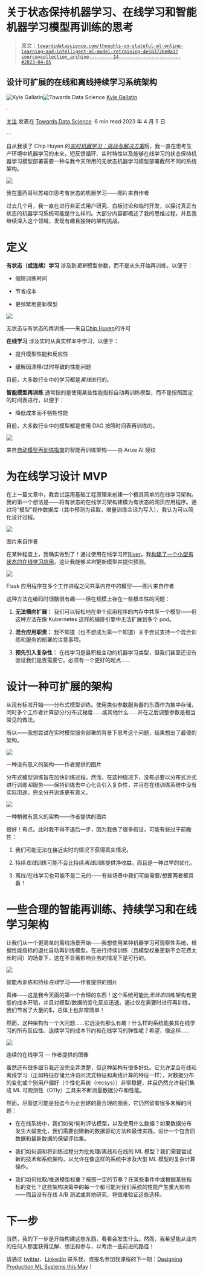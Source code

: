 # 关于状态保持机器学习、在线学习和智能机器学习模型再训练的思考

> 原文：[`towardsdatascience.com/thoughts-on-stateful-ml-online-learning-and-intelligent-ml-model-retraining-4e583728e8a1?source=collection_archive---------14-----------------------#2023-04-05`](https://towardsdatascience.com/thoughts-on-stateful-ml-online-learning-and-intelligent-ml-model-retraining-4e583728e8a1?source=collection_archive---------14-----------------------#2023-04-05)

## 设计可扩展的在线和离线持续学习系统架构

[](https://medium.com/@kylegallatin?source=post_page-----4e583728e8a1--------------------------------)![Kyle Gallatin](https://medium.com/@kylegallatin?source=post_page-----4e583728e8a1--------------------------------)[](https://towardsdatascience.com/?source=post_page-----4e583728e8a1--------------------------------)![Towards Data Science](https://towardsdatascience.com/?source=post_page-----4e583728e8a1--------------------------------) [Kyle Gallatin](https://medium.com/@kylegallatin?source=post_page-----4e583728e8a1--------------------------------)

·

[关注](https://medium.com/m/signin?actionUrl=https%3A%2F%2Fmedium.com%2F_%2Fsubscribe%2Fuser%2F51ff4b76ebf4&operation=register&redirect=https%3A%2F%2Ftowardsdatascience.com%2Fthoughts-on-stateful-ml-online-learning-and-intelligent-ml-model-retraining-4e583728e8a1&user=Kyle+Gallatin&userId=51ff4b76ebf4&source=post_page-51ff4b76ebf4----4e583728e8a1---------------------post_header-----------) 发表在 [Towards Data Science](https://towardsdatascience.com/?source=post_page-----4e583728e8a1--------------------------------) ·6 min read·2023 年 4 月 5 日[](https://medium.com/m/signin?actionUrl=https%3A%2F%2Fmedium.com%2F_%2Fvote%2Ftowards-data-science%2F4e583728e8a1&operation=register&redirect=https%3A%2F%2Ftowardsdatascience.com%2Fthoughts-on-stateful-ml-online-learning-and-intelligent-ml-model-retraining-4e583728e8a1&user=Kyle+Gallatin&userId=51ff4b76ebf4&source=-----4e583728e8a1---------------------clap_footer-----------)

--

[](https://medium.com/m/signin?actionUrl=https%3A%2F%2Fmedium.com%2F_%2Fbookmark%2Fp%2F4e583728e8a1&operation=register&redirect=https%3A%2F%2Ftowardsdatascience.com%2Fthoughts-on-stateful-ml-online-learning-and-intelligent-ml-model-retraining-4e583728e8a1&source=-----4e583728e8a1---------------------bookmark_footer-----------)

自从我读了 Chip Huyen 的[*实时机器学习：挑战与解决方案*](https://huyenchip.com/2022/01/02/real-time-machine-learning-challenges-and-solutions.html)后，我一直在思考生产环境中机器学习的未来。短反馈循环、实时特性以及能够在线学习的状态保持机器学习模型部署需要一种与我今天所用的无状态机器学习模型部署截然不同的系统架构。

![](img/cb765555b528f3298223d7073c4cf1b4.png)

我在墨西哥科苏梅尔思考有状态的机器学习——图片来自作者

过去几个月，我一直在进行非正式用户研究、白板讨论和临时开发，以探讨真正有状态的机器学习系统可能是什么样的。大部分内容都概述了我的思维过程，并且我继续深入这个领域，发现有趣且独特的架构挑战。

# 定义

**有状态（或连续）学习** 涉及到*更新*模型参数，而不是从头开始再训练，以便于：

+   缩短训练时间

+   节省成本

+   更频繁地更新模型

![](img/32dadd54d68b8ab84e7e751df71e43a8.png)

无状态与有状态的再训练——来自[Chip Huyen](https://huyenchip.com/2022/01/02/real-time-machine-learning-challenges-and-solutions.html)的许可

**在线学习** 涉及实时从真实样本中学习，以便于：

+   提升模型性能和反应性

+   缓解因漂移/过时导致的性能问题

目前，大多数行业中的学习都是*离线*进行的。

**智能模型再训练** 通常指的是使用某些性能指标自动再训练模型，而不是按照固定的时间表进行，以便于：

+   降低成本而不牺牲性能

目前，大多数行业中的模型都是使用 DAG 按照时间表再训练的。

![](img/5da4771588b8116ac934298acf5fe48e.png)

来自[自动模型再训练指南](https://arize.com/resource/a-guide-to-optimizing-automated-model-retraining/?utm_campaign=Newsletter+-+DRIFT&utm_medium=email&_hsmi=252645972&_hsenc=p2ANqtz-_--qVbD_z1d-GRI1rSslPJDb1J6jevmfkOcQTOkQ3IwCJME58-WrfDPvra_rpfXHrDv_BIXyJmcTrtSiIRQvVn4DKr7Q&utm_content=252645972&utm_source=hs_email)的智能再训练架构——由 Arize AI 授权

# 为在线学习设计 MVP

在上一篇文章中，我尝试运用基础工程原理来创建一个极其简单的在线学习架构。我的第一个想法是——将有状态的在线学习架构建模为有状态的网页应用程序。通过将“模型”视作数据库（其中预测为读取，增量训练会话为写入），我认为可以简化设计过程。

![](img/8b4f9d6bf80e4313dad2071275aa7c3b.png)

图片来自作者

在某种程度上，我确实做到了！通过使用在线学习库[River](https://riverml.xyz/0.15.0/)，我[构建了一个小型有状态的在线学习应用](https://github.com/kylegallatin/stateful-ml-app)，这让我能够*实时*更新模型并提供预测。

![](img/8aa2c88281674d66b569ccfba1569df2.png)

Flask 应用程序在多个工作进程之间共享内存中的模型——图片来自作者

这种方法在编码时很酷很有趣——但在规模上存在一些根本性的问题：

1.  **无法横向扩展：** 我们可以轻松地在单个应用程序的内存中共享一个模型——但这种方法在像 Kubernetes 这样的编排引擎中无法扩展到多个 pod。

1.  **混合应用职责：** 我不知道（也不想成为第一个知道）关于尝试支持一个混合训练和服务的部署的注意事项。

1.  **预先引入复杂性：** 在线学习是最积极主动的机器学习类型，但我们甚至还没有验证我们是否需要它。必须有一个更好的起点……

# 设计一种可扩展的架构

从现有标准开始——分布式模型训练。使用类似参数服务器的东西作为集中存储，同时多个工作者计算部分/分布式梯度……或其他什么……并在之后调整参数是相当常见的做法。

所以——我想尝试在实时模型服务部署的背景下思考这个问题，结果想出了最傻的架构。

![](img/d812ed7402ef09badbf527beb4e9bba6.png)

一种没有意义的架构——作者提供的图片

分布式模型训练旨在加快训练过程。然而，在这种情况下，没有必要以分布式方式进行训练*和*服务——保持训练去中心化会引入复杂性，并且在在线训练系统中没有实际用途。完全分开训练更有意义。

![](img/5970ff10b7470e23e06e1428d352d154.png)

一种稍微有意义的架构——作者提供的图片

很好！有点。此时我不得不退后一步，因为我做了很多假设，可能有些过于前瞻性：

1.  我们可能无法在接近实时的情况下获得真实情况。

1.  持续*在线*训练可能不会比持续*离线*训练提供净收益，而且是一种过早的优化。

1.  离线/在线学习也可能不是二元的——有些场景中我们可能需要/想要两者都具备！

# 一些合理的智能再训练、持续学习和在线学习架构

让我们从一个更简单的离线场景开始——我想使用某种机器学习可观察性系统，根据性能指标的退化自动再训练模型。在进行持续训练（且模型权重更新不会花费太长时间）的场景下，这在不显著影响业务的情况下是可行的。

![](img/69c2c535406ca8e5372514fe2decfad2.png)

智能再训练和持续*在线*学习——作者提供的图片

真棒——这是我今天画的第一个合理的东西！这个系统可能比*无状态*训练架构有更低的成本开销，并且对模型/数据的变化反应迅速。通过仅在需要时进行再训练，我们节省了大量的$，总体上也非常简单！

然而，这种架构有一个大问题……它远没有那么有趣！什么样的系统能兼具在线学习的所有反应性、连续学习的成本节约和在线学习的弹性呢？希望，像这样……

![](img/559693798798de7e56dc5406c2beef80.png)

连续的在线学习 — 作者提供的图像

虽然还有很多细节我还没完全弄清楚，但这种架构有很多好处。它允许混合在线和离线学习（正如特征存储允许访问流式特征和离线计算的特征一样），对数据分布的变化或个别用户偏好（个性化系统（recsys））非常稳健，并且仍然允许我们集成 ML 可观测性（O11y）工具来不断测量数据分布和性能。

然而，尽管这可能是我迄今为止创建的最合理的图表，它仍然留有很多未解的问题：

+   在在线系统中，我们如何/何时评估模型，以及使用什么数据？如果数据分布发生大幅变化，我们需要创建新的数据驱动方法和最佳实践，设计一个包含旧数据和最新数据的保留评估集。

+   我们如何调和将训练过程分为批处理/离线和在线的 ML 模型？我们需要尝试新的技术和系统架构，以允许在像这样的系统中涉及大型 ML 模型的复杂计算操作。

+   我们如何拉取/推送模型权重？按照一定的节奏？在某些事件中或根据某些指标的变化？这些架构决策中的每一个都可能对我们系统的性能产生重大影响——而且没有在线 A/B 测试或其他研究，将很难验证这些选择。

# 下一步

当然，我的下一步是开始构建这些东西，看看会发生什么。然而，我希望能从业内的任何人那里获得见解、想法和参与，以考虑一些前进的路径！

请通过 [twitter](https://twitter.com/kylegallatin)、[LinkedIn](https://www.linkedin.com/in/kylegallatin/) 联系我，或报名参加我课程的下一期：[Designing Production ML Systems this May](https://nycdatascience.com/courses/designing-and-implementing-production-machine-learning-systems-mlops/)！
